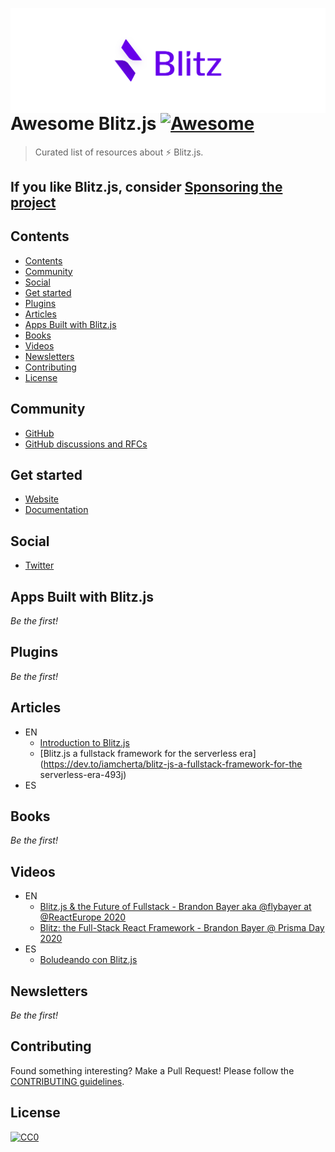 [<img src="https://raw.githubusercontent.com/blitz-js/art/master/github-cover-photo.png" align="right">](https://blitzjs.com/)


# Awesome Blitz.js [![Awesome](https://cdn.rawgit.com/sindresorhus/awesome/d7305f38d29fed78fa85652e3a63e154dd8e8829/media/badge.svg)](https://github.com/sindresorhus/awesome)

> Curated list of resources about :zap: Blitz.js.

## If you like Blitz.js, consider [Sponsoring the project](https://github.com/sponsors/blitz-js)

## Contents
- [Contents](#contents)
- [Community](#community)
- [Social](#social)
- [Get started](#get-started)
- [Plugins](#extensions)
- [Articles](#articles)
- [Apps Built with Blitz.js](#apps-built-with-blitzjs)
- [Books](#books)
- [Videos](#videos)
- [Newsletters](#newsletters)
- [Contributing](#contributing)
- [License](#license)

## Community
* [GitHub](https://github.com/blitz-js/blitz)
* [GitHub discussions and RFCs](https://github.com/blitz-js/blitz/discussions)

## Get started
* [Website](https://blitzjs.com/)
* [Documentation](https://blitzjs.com/docs/getting-started)

## Social
* [Twitter](https://twitter.com/blitz_js)

## Apps Built with Blitz.js
*Be the first!*

## Plugins
*Be the first!*

## Articles
* EN
  * [Introduction to Blitz.js](https://dev.to/bnevilleoneill/introduction-to-blitz-js-187h)
  * [Blitz.js a fullstack framework for the serverless era](https://dev.to/iamcherta/blitz-js-a-fullstack-framework-for-the serverless-era-493j)
* ES

## Books
*Be the first!*

## Videos
* EN
  * [Blitz.js & the Future of Fullstack - Brandon Bayer aka @flybayer at @ReactEurope 2020](https://www.youtube.com/watch?v=H93WAFrlCkQ)
  * [Blitz: the Full-Stack React Framework - Brandon Bayer @ Prisma Day 2020](https://www.youtube.com/watch?v=fIexr5UZfhU)
* ES
  * [Boludeando con Blitz.js](https://www.youtube.com/watch?v=Av4vrstv2XY)

## Newsletters
*Be the first!*

## Contributing
Found something interesting? Make a Pull Request! Please follow the [CONTRIBUTING guidelines](/CONTRIBUTING.md).

## License
[![CC0](http://mirrors.creativecommons.org/presskit/buttons/88x31/svg/cc-zero.svg)](http://creativecommons.org/publicdomain/zero/1.0/)
